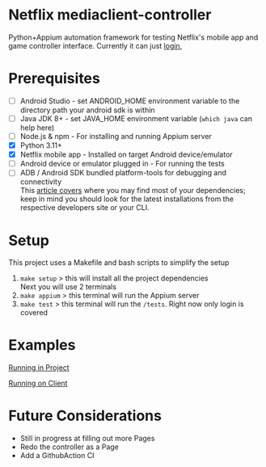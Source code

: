 # Netflix mediaclient-controller
Python+Appium automation framework for testing Netflix's mobile app and game controller interface. Currently it can just [login](https://github.com/user-attachments/assets/7083ad60-0690-4981-a034-a30772d066f4), 

# Prerequisites
- [ ] Android Studio - set ANDROID_HOME environment variable to the directory path your android sdk is within
- [ ] Java JDK 8+ - set JAVA_HOME environment variable (`which java` can help here)
- [ ] Node.js & npm - For installing and running Appium server 
- [x] Python 3.11+
- [x] Netflix mobile app - Installed on target Android device/emulator
- [ ] Android device or emulator plugged in - For running the tests
- [ ] ADB / Android SDK bundled platform-tools for debugging and connectivity  
This [article covers](https://swtestacademy.com/how-to-install-appium-on-mac/) where you may find most of your dependencies; keep in mind you should look for the latest installations from the respective developers site or your CLI.

# Setup
This project uses a Makefile and bash scripts to simplify the setup  
1. `make setup` > this will install all the project dependencies  
Next you will use 2 terminals
2. `make appium` > this terminal will run the Appium server
3. `make test` > this terminal will run the `/tests`. Right now only login is covered

# Examples

[Running in Project](https://github.com/user-attachments/assets/e62b523b-4a22-46e3-9051-38cc6ec5b47e)

[Running on Client](https://github.com/user-attachments/assets/7083ad60-0690-4981-a034-a30772d066f4)


# Future Considerations
- Still in progress at filling out more Pages
- Redo the controller as a Page
- Add a GithubAction CI
